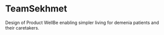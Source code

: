 # TeamSekhmet
Design of Product WellBe enabling simpler living for demenia patients and their caretakers.
